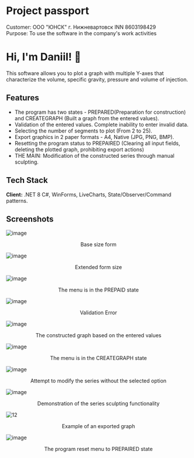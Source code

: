 # Project passport
Customer: ООО "ЮНСК" г. Нижневартовск
INN 8603198429  
Purpose: To use the software in the company's work activities

# Hi, I'm Daniil! 👋
This software allows you to plot a graph with multiple Y-axes that characterize the volume, specific gravity, pressure and volume of injection.

## Features
- The program has two states - PREPARED(Preparation for construction) and CREATEGRAPH (Built a graph from the entered values).
- Validation of the entered values. Complete inability to enter invalid data.
- Selecting the number of segments to plot (From 2 to 25).
- Export graphics in 2 paper formats - A4, Native (JPG, PNG, BMP).
- Resetting the program status to PREPAIRED (Clearing all input fields, deleting the plotted graph, prohibiting export actions)
- THE MAIN: Modification of the constructed series through manual sculpting.

## Tech Stack

**Client:** .NET 8 C#, WinForms, LiveCharts, State/Observer/Command patterns.

## Screenshots


![image](https://github.com/user-attachments/assets/a09bf6ec-f04c-4277-9876-51509c5baa71)
<p align="center">
Base size form
</p>

![image](https://github.com/user-attachments/assets/a61402a6-26ab-450f-8288-83b21e07d9f0)
<p align="center">
Extended form size
</p>

![image](https://github.com/user-attachments/assets/5e8e7130-2cde-4542-ab27-afd461852ffc)
<p align="center">
The menu is in the PREPAID state
</p>

![image](https://github.com/user-attachments/assets/f28dba83-2024-4c85-a09b-61b47521cf6e)
<p align="center">
Validation Error
</p>


![image](https://github.com/user-attachments/assets/a0200f88-8b79-4604-a5ac-3205d1b1eed0)
<p align="center">
The constructed graph based on the entered values
</p>

![image](https://github.com/user-attachments/assets/d3f926d9-eba1-4fd8-875f-43692fbff052)
<p align="center">
The menu is in the CREATEGRAPH state
</p>

![image](https://github.com/user-attachments/assets/6ed46999-1b88-4f8e-8331-5bcc9353000e)
<p align="center">
Attempt to modify the series without the selected option
</p>

![image](https://github.com/user-attachments/assets/d13be026-bced-45d0-9ff1-5c44c1c742dc)
<p align="center">
Demonstration of the series sculpting functionality
</p>

![12](https://github.com/user-attachments/assets/9beb0a5e-3781-4893-82a8-a2ad4b36b8f3)
<p align="center">
Example of an exported graph
</p>

![image](https://github.com/user-attachments/assets/f950842f-b248-4b41-ae01-a95aa62dbe25)
<p align="center">
The program reset menu to PREPAIRED state
</p>
